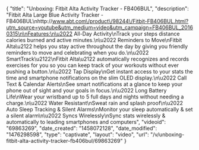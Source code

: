{
    "title": "Unboxing: Fitbit Alta Activity Tracker - FB406BUL",
    "description": "Fitbit Alta Large Blue Activity Tracker - FB406BUL\nhttp:\/\/www.abt.com\/product\/98244\/Fitbit-FB406BUL.html?utm_source=youtube&utm_medium=video&utm_campaign=FB406BUL_20160315\n\nFeatures:\n\u2022 All-Day Activity\nTrack your steps distance calories burned and active minutes.\n\u2022 Reminders to Move\nFitbit Alta\u2122 helps you stay active throughout the day by giving you friendly reminders to move and celebrating when you do.\n\u2022 SmartTrack\u2122\nFitbit Alta\u2122 automatically recognizes and records exercises for you so you can keep track of your workouts without ever pushing a button.\n\u2022 Tap Display\nGet instant access to your stats the time and smartphone notifications on the slim OLED display.\n\u2022 Call Text & Calendar Alerts\nSee smart notifications at a glance to keep your phone out of sight and your goals in focus.\n\u2022 Long Battery Life\nWear your wristband up to 5 full days and nights without needing a charge.\n\u2022 Water Resistant\nSweat rain and splash proof\n\u2022 Auto Sleep Tracking & Silent Alarms\nMonitor your sleep automatically & set a silent alarm\n\u2022 Syncs Wirelessly\nSync stats wirelessly & automatically to leading smartphones and computers",
    "videoid": "69863269",
    "date_created": "1458072128",
    "date_modified": "1476298598",
    "type": "captivate",
    "layout": "video",
    "url": "\/v\/unboxing-fitbit-alta-activity-tracker-fb406bul\/69863269"
}